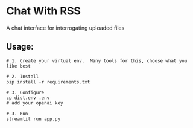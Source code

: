 # Chat With RSS
A chat interface for interrogating uploaded files


## Usage:
```shell
# 1. Create your virtual env.  Many tools for this, choose what you like best

# 2. Install
pip install -r requirements.txt

# 3. Configure
cp dist.env .env 
# add your openai key

# 3. Run
streamlit run app.py

```
